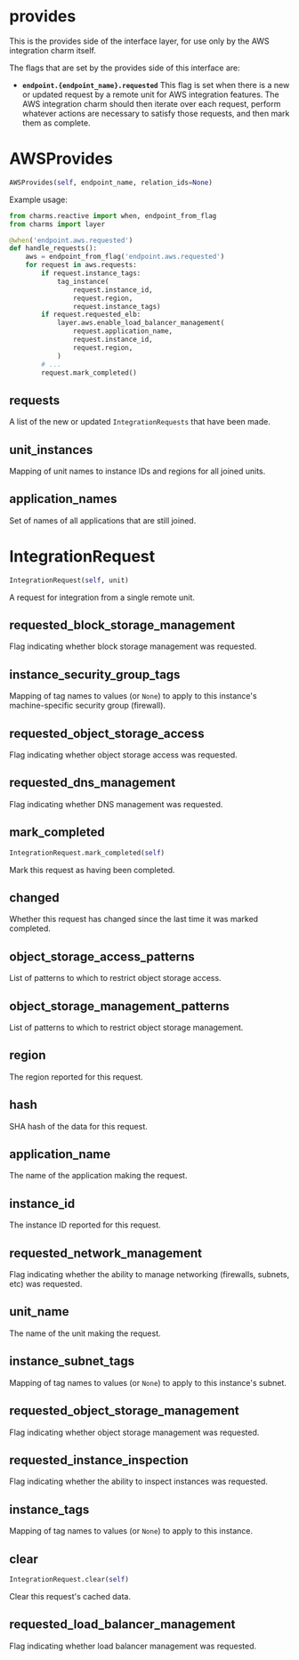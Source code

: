 <h1 id="provides">provides</h1>


This is the provides side of the interface layer, for use only by the AWS
integration charm itself.

The flags that are set by the provides side of this interface are:

* **`endpoint.{endpoint_name}.requested`** This flag is set when there is
  a new or updated request by a remote unit for AWS integration features.
  The AWS integration charm should then iterate over each request, perform
  whatever actions are necessary to satisfy those requests, and then mark
  them as complete.

<h1 id="provides.AWSProvides">AWSProvides</h1>

```python
AWSProvides(self, endpoint_name, relation_ids=None)
```

Example usage:

```python
from charms.reactive import when, endpoint_from_flag
from charms import layer

@when('endpoint.aws.requested')
def handle_requests():
    aws = endpoint_from_flag('endpoint.aws.requested')
    for request in aws.requests:
        if request.instance_tags:
            tag_instance(
                request.instance_id,
                request.region,
                request.instance_tags)
        if request.requested_elb:
            layer.aws.enable_load_balancer_management(
                request.application_name,
                request.instance_id,
                request.region,
            )
        # ...
        request.mark_completed()
```

<h2 id="provides.AWSProvides.requests">requests</h2>


A list of the new or updated `IntegrationRequests` that
have been made.

<h2 id="provides.AWSProvides.unit_instances">unit_instances</h2>


Mapping of unit names to instance IDs and regions for all joined units.

<h2 id="provides.AWSProvides.application_names">application_names</h2>


Set of names of all applications that are still joined.

<h1 id="provides.IntegrationRequest">IntegrationRequest</h1>

```python
IntegrationRequest(self, unit)
```

A request for integration from a single remote unit.

<h2 id="provides.IntegrationRequest.requested_block_storage_management">requested_block_storage_management</h2>


Flag indicating whether block storage management was requested.

<h2 id="provides.IntegrationRequest.instance_security_group_tags">instance_security_group_tags</h2>


Mapping of tag names to values (or `None`) to apply to this instance's
machine-specific security group (firewall).

<h2 id="provides.IntegrationRequest.requested_object_storage_access">requested_object_storage_access</h2>


Flag indicating whether object storage access was requested.

<h2 id="provides.IntegrationRequest.requested_dns_management">requested_dns_management</h2>


Flag indicating whether DNS management was requested.

<h2 id="provides.IntegrationRequest.mark_completed">mark_completed</h2>

```python
IntegrationRequest.mark_completed(self)
```

Mark this request as having been completed.

<h2 id="provides.IntegrationRequest.changed">changed</h2>


Whether this request has changed since the last time it was
marked completed.

<h2 id="provides.IntegrationRequest.object_storage_access_patterns">object_storage_access_patterns</h2>


List of patterns to which to restrict object storage access.

<h2 id="provides.IntegrationRequest.object_storage_management_patterns">object_storage_management_patterns</h2>


List of patterns to which to restrict object storage management.

<h2 id="provides.IntegrationRequest.region">region</h2>


The region reported for this request.

<h2 id="provides.IntegrationRequest.hash">hash</h2>


SHA hash of the data for this request.

<h2 id="provides.IntegrationRequest.application_name">application_name</h2>


The name of the application making the request.

<h2 id="provides.IntegrationRequest.instance_id">instance_id</h2>


The instance ID reported for this request.

<h2 id="provides.IntegrationRequest.requested_network_management">requested_network_management</h2>


Flag indicating whether the ability to manage networking (firewalls,
subnets, etc) was requested.

<h2 id="provides.IntegrationRequest.unit_name">unit_name</h2>


The name of the unit making the request.

<h2 id="provides.IntegrationRequest.instance_subnet_tags">instance_subnet_tags</h2>


Mapping of tag names to values (or `None`) to apply to this instance's
subnet.

<h2 id="provides.IntegrationRequest.requested_object_storage_management">requested_object_storage_management</h2>


Flag indicating whether object storage management was requested.

<h2 id="provides.IntegrationRequest.requested_instance_inspection">requested_instance_inspection</h2>


Flag indicating whether the ability to inspect instances was requested.

<h2 id="provides.IntegrationRequest.instance_tags">instance_tags</h2>


Mapping of tag names to values (or `None`) to apply to this instance.

<h2 id="provides.IntegrationRequest.clear">clear</h2>

```python
IntegrationRequest.clear(self)
```

Clear this request's cached data.

<h2 id="provides.IntegrationRequest.requested_load_balancer_management">requested_load_balancer_management</h2>


Flag indicating whether load balancer management was requested.

